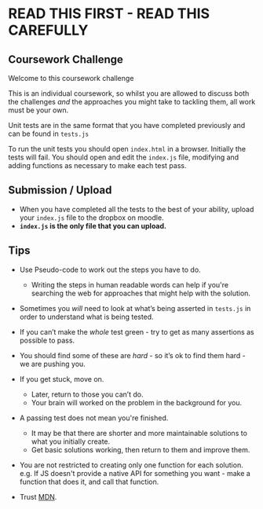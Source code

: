 # READ THIS FIRST - READ THIS CAREFULLY

## Coursework Challenge
Welcome to this coursework challenge

This is an individual coursework, so whilst you are allowed to discuss both the challenges _and_ the approaches you might take to tackling them, all work must be your own.

Unit tests are in the same format that you have completed previously and can be found in `tests.js`

To run the unit tests you should open `index.html` in a browser.  Initially the tests will fail.  You should open and edit the `index.js` file, modifying and adding functions as necessary to make each test pass.

## Submission / Upload
* When you have completed all the tests to the best of your ability, upload your `index.js` file to the dropbox on moodle.
* **`index.js` is the only file that you can upload.**

## Tips

* Use Pseudo-code to work out the steps you have to do.
  * Writing the steps in human readable words can help if you're searching the web for approaches that might help with the solution.

* Sometimes you *will* need to look at what’s being asserted in `tests.js` in order to understand what is being tested.

* If you can’t make the _whole_ test green - try to get as many assertions as possible to pass.

* You should find some of these are *hard* - so it’s ok to find them hard - we are pushing you.

* If you get stuck, move on.
  * Later, return to those you can’t do.
  * Your brain will worked on the problem in the background for you.

* A passing test does not mean you're finished.
  * It may be that there are shorter and more maintainable solutions to what you initially create.
  * Get basic solutions working, then return to them and improve them.

* You are not restricted to creating only one function for each solution. e.g. If JS doesn't provide a native API for something you want - make a function that does it, and call that function.

* Trust [MDN](https://developer.mozilla.org).

